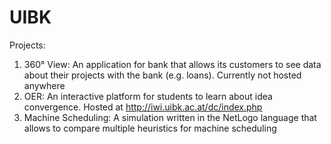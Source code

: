 # UIBK
Projects:

1) 360° View:
  An application for bank that allows its customers to see data about their projects with the bank (e.g. loans). 
  Currently not hosted anywhere
2) OER:
  An interactive platform for students to learn about idea convergence.
  Hosted at http://iwi.uibk.ac.at/dc/index.php
3) Machine Scheduling:
  A simulation written in the NetLogo language that allows to compare multiple heuristics for machine scheduling
